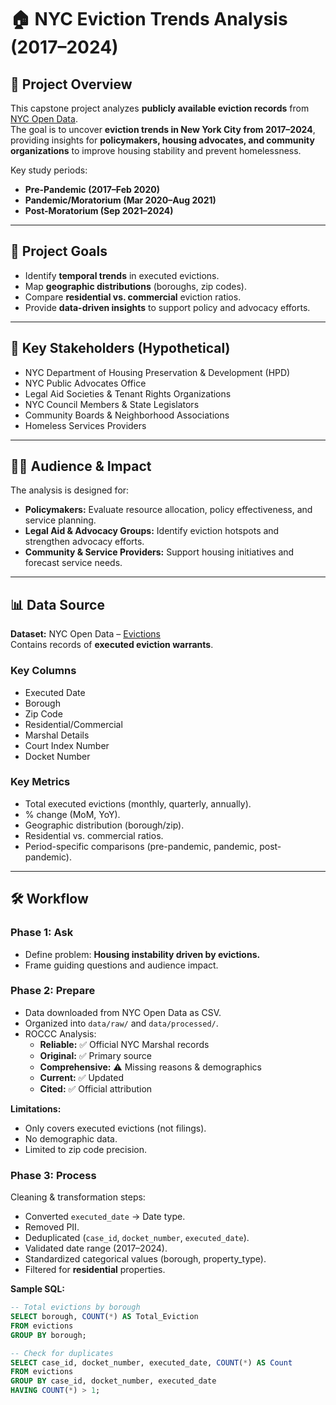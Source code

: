 # 🏠 NYC Eviction Trends Analysis (2017–2024)

## 📌 Project Overview
This capstone project analyzes **publicly available eviction records** from [NYC Open Data](https://opendata.cityofnewyork.us/).  
The goal is to uncover **eviction trends in New York City from 2017–2024**, providing insights for **policymakers, housing advocates, and community organizations** to improve housing stability and prevent homelessness.  

Key study periods:
- **Pre-Pandemic (2017–Feb 2020)**
- **Pandemic/Moratorium (Mar 2020–Aug 2021)**
- **Post-Moratorium (Sep 2021–2024)**

---

## 🎯 Project Goals
- Identify **temporal trends** in executed evictions.  
- Map **geographic distributions** (boroughs, zip codes).  
- Compare **residential vs. commercial** eviction ratios.  
- Provide **data-driven insights** to support policy and advocacy efforts.  

---

## 👥 Key Stakeholders (Hypothetical)
- NYC Department of Housing Preservation & Development (HPD)  
- NYC Public Advocates Office  
- Legal Aid Societies & Tenant Rights Organizations  
- NYC Council Members & State Legislators  
- Community Boards & Neighborhood Associations  
- Homeless Services Providers  

---

## 🧑‍💼 Audience & Impact
The analysis is designed for:
- **Policymakers:** Evaluate resource allocation, policy effectiveness, and service planning.  
- **Legal Aid & Advocacy Groups:** Identify eviction hotspots and strengthen advocacy efforts.  
- **Community & Service Providers:** Support housing initiatives and forecast service needs.  

---

## 📊 Data Source
**Dataset:** NYC Open Data – [Evictions](https://opendata.cityofnewyork.us/)  
Contains records of **executed eviction warrants**.

### Key Columns
- Executed Date  
- Borough  
- Zip Code  
- Residential/Commercial  
- Marshal Details  
- Court Index Number  
- Docket Number  

### Key Metrics
- Total executed evictions (monthly, quarterly, annually).  
- % change (MoM, YoY).  
- Geographic distribution (borough/zip).  
- Residential vs. commercial ratios.  
- Period-specific comparisons (pre-pandemic, pandemic, post-pandemic).  

---

## 🛠️ Workflow

### Phase 1: Ask
- Define problem: **Housing instability driven by evictions.**
- Frame guiding questions and audience impact.

### Phase 2: Prepare
- Data downloaded from NYC Open Data as CSV.  
- Organized into `data/raw/` and `data/processed/`.  
- ROCCC Analysis:  
  - **Reliable:** ✅ Official NYC Marshal records  
  - **Original:** ✅ Primary source  
  - **Comprehensive:** ⚠ Missing reasons & demographics  
  - **Current:** ✅ Updated  
  - **Cited:** ✅ Official attribution  

**Limitations:**  
- Only covers executed evictions (not filings).  
- No demographic data.  
- Limited to zip code precision.  

### Phase 3: Process
Cleaning & transformation steps:
- Converted `executed_date` → Date type.  
- Removed PII.  
- Deduplicated (`case_id`, `docket_number`, `executed_date`).  
- Validated date range (2017–2024).  
- Standardized categorical values (borough, property_type).  
- Filtered for **residential** properties.  

**Sample SQL:**  
```sql
-- Total evictions by borough
SELECT borough, COUNT(*) AS Total_Eviction
FROM evictions
GROUP BY borough;

-- Check for duplicates
SELECT case_id, docket_number, executed_date, COUNT(*) AS Count
FROM evictions
GROUP BY case_id, docket_number, executed_date
HAVING COUNT(*) > 1;
